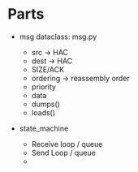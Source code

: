# Parts

- msg dataclass: msg.py
  - src → HAC
  - dest → HAC
  - SIZE/ACK
  - ordering → reassembly order
  - priority
  - data
  - dumps()
  - loads()

- state_machine
  - Receive loop / queue
  - Send Loop / queue
  - 

